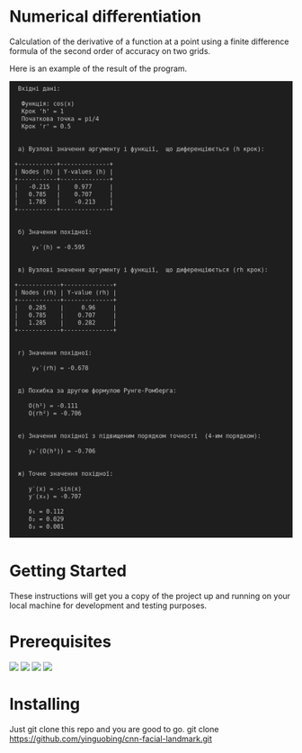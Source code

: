 # Numerical differentiation 

Calculation of the derivative of a function at a point using a finite difference 
formula of the second order of accuracy on two grids.

Here is an example of the result of the program.

![alt text](https://github.com/SergeiSd/numerical-methods/blob/main/Numerical%20differentiation/images/program_result.png)

# Getting Started

These instructions will get you a copy of the project up and running on your local machine for development and testing 
purposes.

# Prerequisites

![](https://img.shields.io/badge/argparse-v.1.4-inactivegreen) ![](https://img.shields.io/badge/numpy-v.1.19-inactivegreen) ![](https://img.shields.io/badge/sympy-v.1.8-inactivegreen) ![](https://img.shields.io/badge/prettytable-v.2.1-inactivegreen)

# Installing

Just git clone this repo and you are good to go.
  git clone https://github.com/yinguobing/cnn-facial-landmark.git
